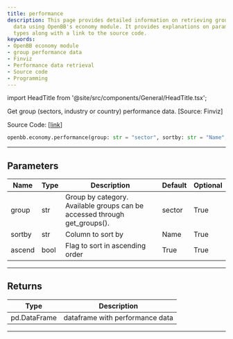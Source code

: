 ```yaml
---
title: performance
description: This page provides detailed information on retrieving group performance
  data using OpenBB's economy module. It provides explanations on parameters and return
  types along with a link to the source code.
keywords:
- OpenBB economy module
- group performance data
- Finviz
- Performance data retrieval
- Source code
- Programming
---
```


import HeadTitle from '@site/src/components/General/HeadTitle.tsx';

<HeadTitle title="economy.performance - Reference | OpenBB SDK Docs" />

Get group (sectors, industry or country) performance data. [Source: Finviz]

Source Code: [[link](https://github.com/OpenBB-finance/OpenBB/tree/main/openbb_terminal/economy/finviz_model.py#L112)]

```python
openbb.economy.performance(group: str = "sector", sortby: str = "Name", ascend: bool = True)
```

---

## Parameters

| Name | Type | Description | Default | Optional |
| ---- | ---- | ----------- | ------- | -------- |
| group | str | Group by category. Available groups can be accessed through get_groups(). | sector | True |
| sortby | str | Column to sort by | Name | True |
| ascend | bool | Flag to sort in ascending order | True | True |


---

## Returns

| Type | Description |
| ---- | ----------- |
| pd.DataFrame | dataframe with performance data |
---
